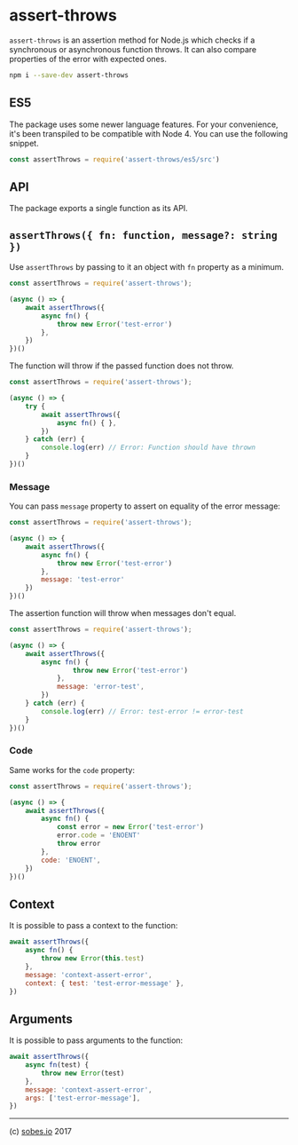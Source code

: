# assert-throws

`assert-throws` is an assertion method for Node.js which checks if a synchronous
or asynchronous function throws. It can also compare properties of the error
with expected ones.

```sh
npm i --save-dev assert-throws
```

## ES5

The package uses some newer language features. For your convenience, it's been
transpiled to be compatible with Node 4. You can use the following snippet.

```js
const assertThrows = require('assert-throws/es5/src')
```

## API

The package exports a single function as its API.

## `assertThrows({ fn: function, message?: string })`

Use `assertThrows` by passing to it an object with `fn` property as a minimum.

```js
const assertThrows = require('assert-throws');

(async () => {
    await assertThrows({
        async fn() {
            throw new Error('test-error')
        },
    })
})()
```

The function will throw if the passed function does not throw.

```js
const assertThrows = require('assert-throws');

(async () => {
    try {
        await assertThrows({
            async fn() { },
        })
    } catch (err) {
        console.log(err) // Error: Function should have thrown
    }
})()
```

### Message

You can pass `message` property to assert on equality of the error message:

```js
const assertThrows = require('assert-throws');

(async () => {
    await assertThrows({
        async fn() {
            throw new Error('test-error')
        },
        message: 'test-error'
    })
})()
```

The assertion function will throw when messages don't equal.

```js
const assertThrows = require('assert-throws');

(async () => {
    await assertThrows({
        async fn() {
                throw new Error('test-error')
            },
            message: 'error-test',
        })
    } catch (err) {
        console.log(err) // Error: test-error != error-test
    }
})()
```

### Code

Same works for the `code` property:

```js
const assertThrows = require('assert-throws');

(async () => {
    await assertThrows({
        async fn() {
            const error = new Error('test-error')
            error.code = 'ENOENT'
            throw error
        },
        code: 'ENOENT',
    })
})()
```

## Context

It is possible to pass a context to the function:

```js
await assertThrows({
    async fn() {
        throw new Error(this.test)
    },
    message: 'context-assert-error',
    context: { test: 'test-error-message' },
})
```

## Arguments

It is possible to pass arguments to the function:

```js
await assertThrows({
    async fn(test) {
        throw new Error(test)
    },
    message: 'context-assert-error',
    args: ['test-error-message'],
})
```

---

(c) [sobes.io][1] 2017

[1]: https://sobes.io
